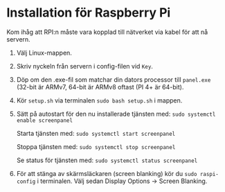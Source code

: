 # Installation för Raspberry Pi
Kom ihåg att RPI:n måste vara kopplad till nätverket via kabel för att nå servern.
1. Välj Linux-mappen.
2. Skriv nyckeln från servern i config-filen vid ``Key``.
3. Döp om den .exe-fil som matchar din dators processor till ``panel.exe`` (32-bit är ARMv7, 64-bit är ARMv8 oftast (PI 4+ är 64-bit).
4. Kör ``setup.sh`` via terminalen ``sudo bash setup.sh`` i mappen.
5. Sätt på autostart för den nu installerade tjänsten med: ``sudo systemctl enable screenpanel``
   
   Starta tjänsten med: ``sudo systemctl start screenpanel``
   
   Stoppa tjänsten med: ``sudo systemctl stop screenpanel``
   
   Se status för tjänsten med: ``sudo systemctl status screenpanel``

6. För att stänga av skärmsläckaren (screen blanking) kör du ``sudo raspi-config`` i terminalen. Välj sedan Display Options -> Screen Blanking.
